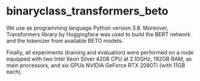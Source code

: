 # binaryclass_transformers_beto

We use as programming language Python version 3.8. Moreover, Transformers library by Huggingface was used to build the BERT network and the tokenizer from available BETO models.

Finally, all experiments (training and evaluation) were performed on a node equipped with two Intel Xeon Silver 4208 CPU at 2.10GHz, 192GB RAM, as main processors, and six GPUs NVIDIA GeForce RTX 2080Ti (with 11GB each).
